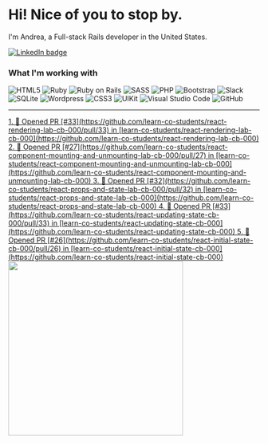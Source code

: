 # Hi! Nice of you to stop by.

I'm Andrea, a Full-stack Rails developer in the United States.

<a href="https://linkedin.com/in/andrea-jasper" target="blank"><img align="center" src="https://img.shields.io/badge/LinkedIn-0077B5?style=for-the-badge&logo=linkedin&logoColor=white" alt="LinkedIn badge" /></a>

### What I'm working with
<img alt="HTML5" src="https://img.shields.io/badge/-HTML5-E34F26?style=flat-square&logo=html5&logoColor=white" /> <img alt="Ruby" src="https://img.shields.io/badge/-RUBY-CC342D?style=flat-square&logo=ruby&logoColor=white" />  <img alt="Ruby on Rails" src="https://img.shields.io/badge/-RUBY_ON_RAILS-CC0000?style=flat-square&logo=ruby-on-rails&logoColor=white" /> <img alt="SASS" src="https://img.shields.io/badge/-SASS-CC6699?style=flat-square&logo=sass&logoColor=white" /> <img alt="PHP" src="https://img.shields.io/badge/-PHP-777BB4?style=flat-square&logo=php&logoColor=white" /> <img alt="Bootstrap" src="https://img.shields.io/badge/-BOOTSTRAP-7952B3?style=flat-square&logo=bootstrap&logoColor=white" /> <img alt="Slack" src="https://img.shields.io/badge/-SLACK-4A154B?style=flat-square&logo=slack&logoColor=white" /> <img alt="SQLite" src="https://img.shields.io/badge/-SQLITE-003B57?style=flat-square&logo=sqlite&logoColor=white" /> <img alt="Wordpress" src="https://img.shields.io/badge/-WORDPRESS-21759B?style=flat-square&logo=wordpress&logoColor=white" /> <img alt="CSS3" src="https://img.shields.io/badge/-CSS3-1572B6?style=flat-square&logo=css3&logoColor=white" /> <img alt="UIKit" src="https://img.shields.io/badge/-UIKIT-2396F3?style=flat-square&logo=uikit&logoColor=white" />
<img alt="Visual Studio Code" src="https://img.shields.io/badge/-VISUAL_STUDIO_CODE-2396F3?style=flat-square&logo=visual-studio-code&logoColor=white" /> <img alt="GitHub" src="https://img.shields.io/badge/-GITHUB-181717?style=flat-square&logo=github&logoColor=white" />

---

<p align=left>
  <a href="https://github.com/andreajasper/github-readme-stats" title="Go to Source">
    <!--START_SECTION:activity-->
1. 💪 Opened PR [#33](https://github.com/learn-co-students/react-rendering-lab-cb-000/pull/33) in [learn-co-students/react-rendering-lab-cb-000](https://github.com/learn-co-students/react-rendering-lab-cb-000)
2. 💪 Opened PR [#27](https://github.com/learn-co-students/react-component-mounting-and-unmounting-lab-cb-000/pull/27) in [learn-co-students/react-component-mounting-and-unmounting-lab-cb-000](https://github.com/learn-co-students/react-component-mounting-and-unmounting-lab-cb-000)
3. 💪 Opened PR [#32](https://github.com/learn-co-students/react-props-and-state-lab-cb-000/pull/32) in [learn-co-students/react-props-and-state-lab-cb-000](https://github.com/learn-co-students/react-props-and-state-lab-cb-000)
4. 💪 Opened PR [#33](https://github.com/learn-co-students/react-updating-state-cb-000/pull/33) in [learn-co-students/react-updating-state-cb-000](https://github.com/learn-co-students/react-updating-state-cb-000)
5. 💪 Opened PR [#26](https://github.com/learn-co-students/react-initial-state-cb-000/pull/26) in [learn-co-students/react-initial-state-cb-000](https://github.com/learn-co-students/react-initial-state-cb-000)
<!--END_SECTION:activity-->
    <img width="350" align="center" src="https://github-readme-stats.vercel.app/api?username=andreajasper&show_icons=true&theme=vision-friendly-dark">
  </a>
</p>
